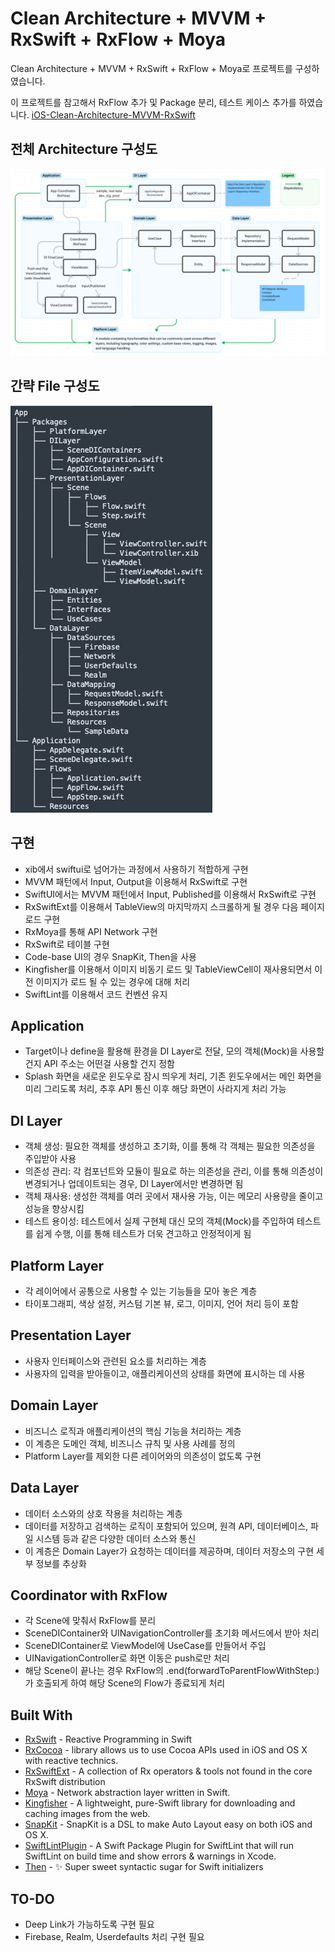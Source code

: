 # Clean Architecture + MVVM + RxSwift + RxFlow + Moya

Clean Architecture + MVVM + RxSwift + RxFlow + Moya로 프로젝트를 구성하였습니다.

이 프로젝트를 참고해서 RxFlow 추가 및 Package 분리, 테스트 케이스 추가를 하였습니다.
[iOS-Clean-Architecture-MVVM-RxSwift](https://github.com/kwontaewan/iOS-Clean-Architecture-MVVM-RxSwift)


## 전체 Architecture 구성도
![Alt text](README_FILES/Architecture.png?raw=true "Modules Dependencie")

## 간략 File 구성도
![Alt text](README_FILES/AppFileStructure_Simplified.png?raw=true "File Structure")

## 구현
* xib에서 swiftui로 넘어가는 과정에서 사용하기 적합하게 구현
* MVVM 패턴에서 Input, Output을 이용해서 RxSwift로 구현
* SwiftUI에서는 MVVM 패턴에서 Input, Published를 이용해서 RxSwift로 구현
* RxSwiftExt를 이용해서 TableView의 마지막까지 스크롤하게 될 경우 다음 페이지 로드 구현
* RxMoya를 통해 API Network 구현
* RxSwift로 테이블 구현
* Code-base UI의 경우 SnapKit, Then을 사용
* Kingfisher를 이용해서 이미지 비동기 로드 및 TableViewCell이 재사용되면서 이전 이미지가 로드 될 수 있는 경우에 대해 처리
* SwiftLint를 이용해서 코드 컨벤션 유지

## Application
* Target이나 define을 활용해 환경을 DI Layer로 전달, 모의 객체(Mock)을 사용할 건지 API 주소는 어떤걸 사용할 건지 정함
* Splash 화면을 새로운 윈도우로 잠시 띄우게 처리, 기존 윈도우에서는 메인 화면을 미리 그리도록 처리, 추후 API 통신 이후 해당 화면이 사라지게 처리 가능

## DI Layer
* 객체 생성: 필요한 객체를 생성하고 초기화, 이를 통해 각 객체는 필요한 의존성을 주입받아 사용
* 의존성 관리: 각 컴포넌트와 모듈이 필요로 하는 의존성을 관리, 이를 통해 의존성이 변경되거나 업데이트되는 경우, DI Layer에서만 변경하면 됨
* 객체 재사용: 생성한 객체를 여러 곳에서 재사용 가능, 이는 메모리 사용량을 줄이고 성능을 향상시킴
* 테스트 용이성: 테스트에서 실제 구현체 대신 모의 객체(Mock)를 주입하여 테스트를 쉽게 수행, 이를 통해 테스트가 더욱 견고하고 안정적이게 됨

## Platform Layer
* 각 레이어에서 공통으로 사용할 수 있는 기능들을 모아 놓은 계층
* 타이포그래피, 색상 설정, 커스텀 기본 뷰, 로그, 이미지, 언어 처리 등이 포함

## Presentation Layer
* 사용자 인터페이스와 관련된 요소를 처리하는 계층
* 사용자의 입력을 받아들이고, 애플리케이션의 상태를 화면에 표시하는 데 사용

## Domain Layer
* 비즈니스 로직과 애플리케이션의 핵심 기능을 처리하는 계층
* 이 계층은 도메인 객체, 비즈니스 규칙 및 사용 사례를 정의
* Platform Layer를 제외한 다른 레이어와의 의존성이 없도록 구현

## Data Layer
* 데이터 소스와의 상호 작용을 처리하는 계층
* 데이터를 저장하고 검색하는 로직이 포함되어 있으며, 원격 API, 데이터베이스, 파일 시스템 등과 같은 다양한 데이터 소스와 통신
* 이 계층은 Domain Layer가 요청하는 데이터를 제공하며, 데이터 저장소의 구현 세부 정보를 추상화

## Coordinator with RxFlow
* 각 Scene에 맞춰서 RxFlow를 분리
* SceneDIContainer와 UINavigationController를 초기화 메서드에서 받아 처리
* SceneDIContainer로 ViewModel에 UseCase를 만들어서 주입
* UINavigationController로 화면 이동은 push로만 처리
* 해당 Scene이 끝나는 경우 RxFlow의 .end(forwardToParentFlowWithStep:)가 호출되게 하여 해당 Scene의 Flow가 종료되게 처리


## Built With
- [RxSwift](https://github.com/ReactiveX/RxSwift) - Reactive Programming in Swift
- [RxCocoa](https://github.com/ReactiveX/RxSwift) - library allows us to use Cocoa APIs used in iOS and OS X with reactive technics.
- [RxSwiftExt](https://github.com/RxSwiftCommunity/RxSwiftExt) - A collection of Rx operators & tools not found in the core RxSwift distribution
- [Moya](https://github.com/Moya/Moya) - Network abstraction layer written in Swift.
- [Kingfisher](https://github.com/onevcat/Kingfisher) - A lightweight, pure-Swift library for downloading and caching images from the web.
- [SnapKit](https://github.com/SnapKit/SnapKit) - SnapKit is a DSL to make Auto Layout easy on both iOS and OS X.
- [SwiftLintPlugin](https://github.com/lukepistrol/SwiftLintPlugin) - A Swift Package Plugin for SwiftLint that will run SwiftLint on build time and show errors & warnings in Xcode.
- [Then](https://github.com/devxoul/Then) - ✨ Super sweet syntactic sugar for Swift initializers


## TO-DO
- Deep Link가 가능하도록 구현 필요
- Firebase, Realm, Userdefaults 처리 구현 필요
